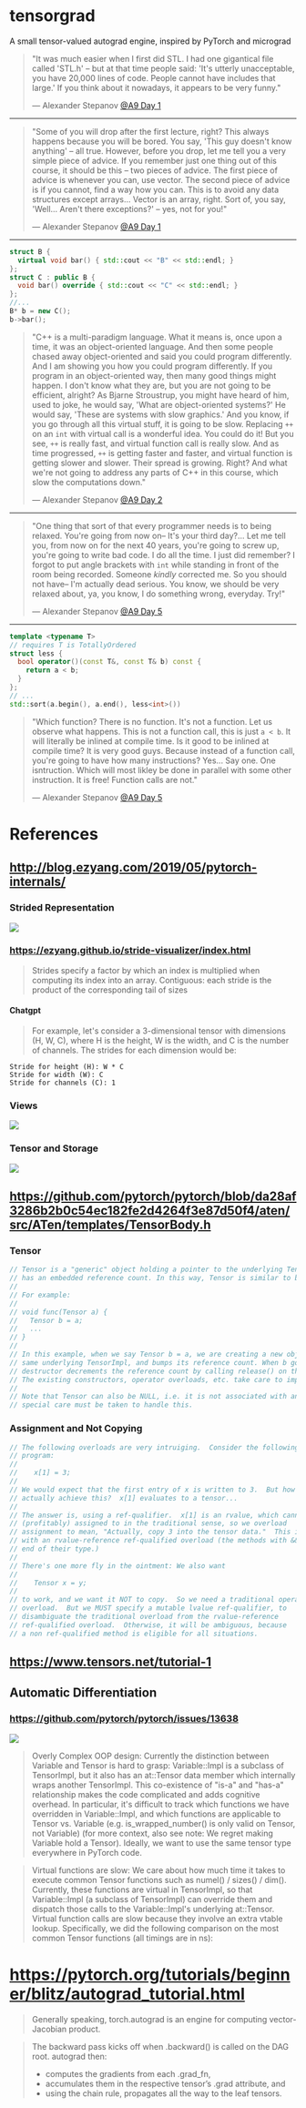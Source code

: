 # tensorgrad

A small tensor-valued autograd engine, inspired by PyTorch and micrograd

> "It was much easier when I first did STL. I had one gigantical file called 'STL.h' – but at that time people said: 'It's utterly unacceptable, you have 20,000 lines of code. People cannot have includes that large.' If you think about it nowadays, it appears to be very funny."
>
> — Alexander Stepanov [@A9 Day 1](https://youtu.be/aIHAEYyoTUc?t=2002)

---

> "Some of you will drop after the first lecture, right? This always happens because you will be bored. You say, 'This guy doesn't know anything' – all true. However, before you drop, let me tell you a very simple piece of advice. If you remember just one thing out of this course, it should be this – two pieces of advice. The first piece of advice is whenever you can, use vector. The second piece of advice is if you cannot, find a way how you can. This is to avoid any data structures except arrays... Vector is an array, right. Sort of, you say, 'Well... Aren't there exceptions?' – yes, not for you!"
>
> — Alexander Stepanov [@A9 Day 1](https://youtu.be/aIHAEYyoTUc?t=1543)

---

```cpp
struct B {
  virtual void bar() { std::cout << "B" << std::endl; }
};
struct C : public B {
  void bar() override { std::cout << "C" << std::endl; }
};
//...
B* b = new C();
b->bar();
```

> "C++ is a multi-paradigm language. What it means is, once upon a time, it was an object-oriented language. And then some people chased away object-oriented and said you could program differently. And I am showing you how you could program differently. If you program in an object-oriented way, then many good things might happen. I don't know what they are, but you are not going to be efficient, alright? As Bjarne Stroustrup, you might have heard of him, used to joke, he would say, 'What are object-oriented systems?' He would say, 'These are systems with slow graphics.' And you know, if you go through all this virtual stuff, it is going to be slow. Replacing `++` on an `int` with virtual call is a wonderful idea. You could do it! But you see, `++` is really fast, and virtual function call is really slow. And as time progressed, `++` is getting faster and faster, and virtual function is getting slower and slower. Their spread is growing. Right? And what we're not going to address any parts of C++ in this course, which slow the computations down."
>
> — Alexander Stepanov [@A9 Day 2](https://youtu.be/B5yiLvaxPS4?t=333)

---

> "One thing that sort of that every programmer needs is to being relaxed. You're going from now on– It's your third day?... Let me tell you, from now on for the next 40 years, you're going to screw up, you're going to write bad code. I do all the time. I just did remember? I forgot to put angle brackets with `int` while standing in front of the room being recorded. Someone *kindly* corrected me. So you should not have– I'm actually dead serious. You know, we should be very relaxed about, ya, you know, I do something wrong, everyday. Try!"
>
> — Alexander Stepanov [@A9 Day 5](https://youtu.be/8bWx2WTYvB8?t=462)

---

```cpp
template <typename T>
// requires T is TotallyOrdered
struct less {
  bool operator()(const T&, const T& b) const {
    return a < b;
  }
};
// ...
std::sort(a.begin(), a.end(), less<int>())
```

> "Which function? There is no function. It's not a function. Let us observe what happens. This is not a function call, this is just `a < b`. It will literally be inlined at compile time. Is it good to be inlined at compile time? It is very good guys. Because instead of a function call, you're going to have how many instructions? Yes... Say one. One isntruction. Which will most likley be done in parallel with some other instruction. It is free! Function calls are not."
>
> — Alexander Stepanov [@A9 Day 5](https://youtu.be/8bWx2WTYvB8?t=1355)

# References

## http://blog.ezyang.com/2019/05/pytorch-internals/

### Strided Representation

![](http://blog.ezyang.com/img/pytorch-internals/slide-08.png)


### https://ezyang.github.io/stride-visualizer/index.html
> Strides specify a factor by which an index is multiplied when computing its index into an array.
> Contiguous: each stride is the product of the corresponding tail of sizes

#### Chatgpt
> For example, let's consider a 3-dimensional tensor with dimensions (H, W, C), where H is the height, W is the width, and C is the number of channels. The strides for each dimension would be:

```
Stride for height (H): W * C
Stride for width (W): C
Stride for channels (C): 1
```

### Views

![](http://blog.ezyang.com/img/pytorch-internals/slide-10.png)

### Tensor and Storage
![](http://blog.ezyang.com/img/pytorch-internals/slide-11.png)

## https://github.com/pytorch/pytorch/blob/da28af3286b2b0c54ec182fe2d4264f3e87d50f4/aten/src/ATen/templates/TensorBody.h

### Tensor
```cpp
// Tensor is a "generic" object holding a pointer to the underlying TensorImpl object, which
// has an embedded reference count. In this way, Tensor is similar to boost::intrusive_ptr.
//
// For example:
//
// void func(Tensor a) {
//   Tensor b = a;
//   ...
// }
//
// In this example, when we say Tensor b = a, we are creating a new object that points to the
// same underlying TensorImpl, and bumps its reference count. When b goes out of scope, the
// destructor decrements the reference count by calling release() on the TensorImpl it points to.
// The existing constructors, operator overloads, etc. take care to implement the correct semantics.
//
// Note that Tensor can also be NULL, i.e. it is not associated with any underlying TensorImpl, and
// special care must be taken to handle this.
```

### Assignment and Not Copying
```cpp
// The following overloads are very intruiging.  Consider the following
// program:
//
//    x[1] = 3;
//
// We would expect that the first entry of x is written to 3.  But how can we
// actually achieve this?  x[1] evaluates to a tensor...
//
// The answer is, using a ref-qualifier.  x[1] is an rvalue, which cannot be
// (profitably) assigned to in the traditional sense, so we overload
// assignment to mean, "Actually, copy 3 into the tensor data."  This is done
// with an rvalue-reference ref-qualified overload (the methods with && at the
// end of their type.)
//
// There's one more fly in the ointment: We also want
//
//    Tensor x = y;
//
// to work, and we want it NOT to copy.  So we need a traditional operator=
// overload.  But we MUST specify a mutable lvalue ref-qualifier, to
// disambiguate the traditional overload from the rvalue-reference
// ref-qualified overload.  Otherwise, it will be ambiguous, because
// a non ref-qualified method is eligible for all situations.
```

## https://www.tensors.net/tutorial-1

## Automatic Differentiation

### https://github.com/pytorch/pytorch/issues/13638

![](http://blog.ezyang.com/img/pytorch-internals/slide-19.png)

> Overly Complex OOP design: Currently the distinction between Variable and Tensor is hard to grasp: Variable::Impl is a subclass of TensorImpl, but it also has an at::Tensor data member which internally wraps another TensorImpl. This co-existence of "is-a" and "has-a" relationship makes the code complicated and adds cognitive overhead. In particular, it's difficult to track which functions we have overridden in Variable::Impl, and which functions are applicable to Tensor vs. Variable (e.g. is_wrapped_number() is only valid on Tensor, not Variable) (for more context, also see note: We regret making Variable hold a Tensor). Ideally, we want to use the same tensor type everywhere in PyTorch code.

> Virtual functions are slow: We care about how much time it takes to execute common Tensor functions such as numel() / sizes() / dim(). Currently, these functions are virtual in TensorImpl, so that Variable::Impl (a subclass of TensorImpl) can override them and dispatch those calls to the Variable::Impl's underlying at::Tensor. Virtual function calls are slow because they involve an extra vtable lookup. Specifically, we did the following comparison on the most common Tensor functions (all timings are in ns):

# https://pytorch.org/tutorials/beginner/blitz/autograd_tutorial.html

> Generally speaking, torch.autograd is an engine for computing vector-Jacobian product.

> The backward pass kicks off when .backward() is called on the DAG root. autograd then:
> - computes the gradients from each .grad_fn,
> - accumulates them in the respective tensor’s .grad attribute, and
> - using the chain rule, propagates all the way to the leaf tensors.
